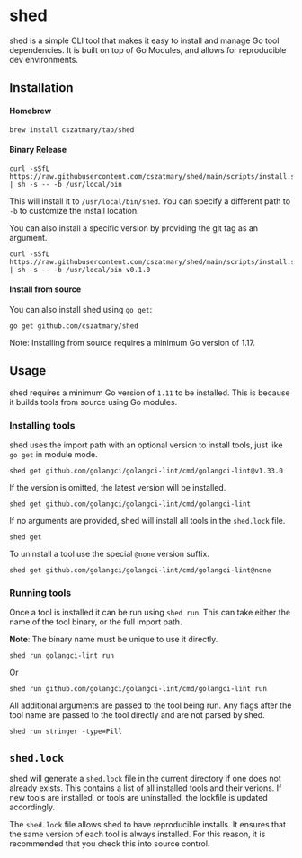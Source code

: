# shed

shed is a simple CLI tool that makes it easy to install and manage Go tool dependencies.
It is built on top of Go Modules, and allows for reproducible dev environments.

## Installation

#### Homebrew

```
brew install cszatmary/tap/shed
```

#### Binary Release

```
curl -sSfL https://raw.githubusercontent.com/cszatmary/shed/main/scripts/install.sh | sh -s -- -b /usr/local/bin
```

This will install it to `/usr/local/bin/shed`. You can specify a different path to `-b` to customize the install location.

You can also install a specific version by providing the git tag as an argument.

```
curl -sSfL https://raw.githubusercontent.com/cszatmary/shed/main/scripts/install.sh | sh -s -- -b /usr/local/bin v0.1.0
```

#### Install from source

You can also install shed using `go get`:

```
go get github.com/cszatmary/shed
```

Note: Installing from source requires a minimum Go version of 1.17.

## Usage

shed requires a minimum Go version of `1.11` to be installed. This is because it builds tools from source using Go modules.

### Installing tools

shed uses the import path with an optional version to install tools, just like `go get` in module mode.

```
shed get github.com/golangci/golangci-lint/cmd/golangci-lint@v1.33.0
```

If the version is omitted, the latest version will be installed.

```
shed get github.com/golangci/golangci-lint/cmd/golangci-lint
```

If no arguments are provided, shed will install all tools in the `shed.lock` file.

```
shed get
```

To uninstall a tool use the special `@none` version suffix.

```
shed get github.com/golangci/golangci-lint/cmd/golangci-lint@none
```

### Running tools

Once a tool is installed it can be run using `shed run`. This can take either the name of the tool binary,
or the full import path.

**Note**: The binary name must be unique to use it directly.

```
shed run golangci-lint run
```

Or

```
shed run github.com/golangci/golangci-lint/cmd/golangci-lint run
```

All additional arguments are passed to the tool being run. Any flags after the tool name are passed to the
tool directly and are not parsed by shed.

```
shed run stringer -type=Pill
```

## `shed.lock`

shed will generate a `shed.lock` file in the current directory if one does not already exists. This contains a list of all
installed tools and their verions. If new tools are installed, or tools are uninstalled, the lockfile is updated accordingly.

The `shed.lock` file allows shed to have reproducible installs. It ensures that the same version of each tool is always installed.
For this reason, it is recommended that you check this into source control.
